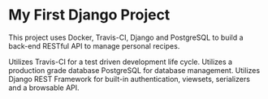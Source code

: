 # My First Django Project

This project uses Docker, Travis-CI, Django and PostgreSQL to build a back-end RESTful API to manage personal recipes.

Utilizes Travis-CI for a test driven development life cycle.
Utilizes a production grade database PostgreSQL for database management.
Utilizes Django REST Framework for built-in authentication, viewsets, serializers and a browsable API. 
